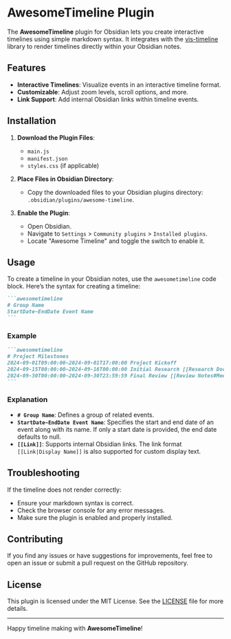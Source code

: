 # AwesomeTimeline Plugin

The **AwesomeTimeline** plugin for Obsidian lets you create interactive timelines using simple markdown syntax. It integrates with the [vis-timeline](https://visjs.github.io/vis-timeline/docs/) library to render timelines directly within your Obsidian notes.

## Features

- **Interactive Timelines**: Visualize events in an interactive timeline format.
- **Customizable**: Adjust zoom levels, scroll options, and more.
- **Link Support**: Add internal Obsidian links within timeline events.


## Installation

1. **Download the Plugin Files**:
   - `main.js`
   - `manifest.json`
   - `styles.css` (if applicable)

2. **Place Files in Obsidian Directory**:
   - Copy the downloaded files to your Obsidian plugins directory: `.obsidian/plugins/awesome-timeline`.

3. **Enable the Plugin**:
   - Open Obsidian.
   - Navigate to `Settings` > `Community plugins` > `Installed plugins`.
   - Locate "Awesome Timeline" and toggle the switch to enable it.


## Usage

To create a timeline in your Obsidian notes, use the `awesometimeline` code block. Here’s the syntax for creating a timeline:

~~~markdown
```awesometimeline
# Group Name
StartDate~EndDate Event Name
```
~~~

### Example

~~~markdown
```awesometimeline
# Project Milestones
2024-09-01T09:00:00~2024-09-01T17:00:00 Project Kickoff
2024-09-15T00:00:00~2024-09-16T00:00:00 Initial Research [[Research Document|Research Document]]
2024-09-30T00:00:00~2024-09-30T23:59:59 Final Review [[Review Notes#Meeting]]
```
~~~


### Explanation

- **`# Group Name`**: Defines a group of related events.
- **`StartDate~EndDate Event Name`**: Specifies the start and end date of an event along with its name. If only a start date is provided, the end date defaults to null.
- **`[[Link]]`**: Supports internal Obsidian links. The link format `[[Link|Display Name]]` is also supported for custom display text.


## Troubleshooting

If the timeline does not render correctly:

- Ensure your markdown syntax is correct.
- Check the browser console for any error messages.
- Make sure the plugin is enabled and properly installed.

## Contributing

If you find any issues or have suggestions for improvements, feel free to open an issue or submit a pull request on the GitHub repository.

## License

This plugin is licensed under the MIT License. See the [LICENSE](LICENSE.md) file for more details.

---

Happy timeline making with **AwesomeTimeline**!
